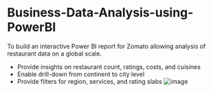 # Business-Data-Analysis-using-PowerBI
To build an interactive Power BI report for Zomato allowing analysis of restaurant data on a global scale.
- Provide insights on restaurant count, ratings, costs, and cuisines
- Enable drill-down from continent to city level
- Provide filters for region, services, and rating slabs
![image](https://github.com/user-attachments/assets/19b98db7-120d-4318-b223-c2d83e6fbc93)
